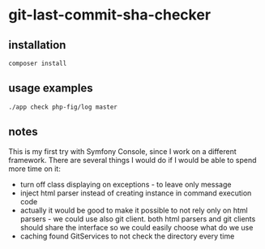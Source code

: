 # git-last-commit-sha-checker

## installation
```composer install```

## usage examples
```./app check php-fig/log master```

## notes
This is my first try with Symfony Console, since I work on a different framework. There are several things I would do if 
I would be able to spend more time on it:
* turn off class displaying on exceptions - to leave only message
* inject html parser instead of creating instance in command execution code
* actually it would be good to make it possible to not rely only on html parsers - we could use also git client.
both html parsers and git clients should share the interface so we could easily choose what do we use
* caching found GitServices to not check the directory every time 

